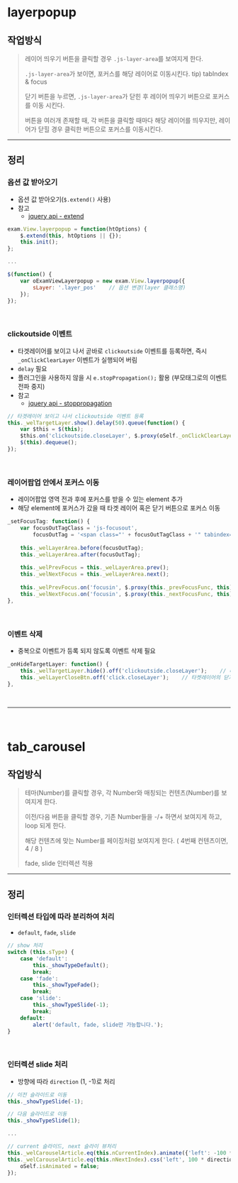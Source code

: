# layerpopup

## 작업방식

> 레이어 띄우기 버튼을 클릭할 경우 `.js-layer-area`를 보여지게 한다.
> 
> `.js-layer-area`가 보이면, 포커스를 해당 레이어로 이동시킨다. tip) tabIndex & focus
>
> 닫기 버튼을 누르면, `.js-layer-area`가 닫힌 후 레이어 띄우기 버튼으로 포커스를 이동 시킨다.
> 
> 버튼을 여러개 존재할 때, 각 버튼을 클릭할 때마다 해당 레이어를 띄우지만, 레이어가 닫힐 경우 클릭한 버튼으로 포커스를 이동시킨다.

-------------------

## 정리

### 옵션 값 받아오기

* 옵션 값 받아오기(`$.extend()` 사용)
* 참고
  - [jquery api - extend](https://api.jquery.com/jquery.extend/)

```javascript
exam.View.layerpopup = function(htOptions) {
    $.extend(this, htOptions || {});
    this.init();
};

...

$(function() {
    var oExamViewLayerpopup = new exam.View.layerpopup({
        sLayer: '.layer_pos'    // 옵션 변경(layer 클래스명)
    });
});
```

<br>

### clickoutside 이벤트

* 타겟레이어를 보이고 나서 곧바로 `clickoutside` 이벤트를 등록하면, 즉시 `_onClickClearLayer` 이벤트가 실행되어 버림
* `delay` 필요
* 플러그인을 사용하지 않을 시 `e.stopPropagation();` 활용 (부모태그로의 이벤트 전파 중지)
* 참고
  - [jquery api - stoppropagation](https://api.jquery.com/event.stoppropagation/)

```javascript
// 타겟레이어 보이고 나서 clickoutside 이벤트 등록
this._welTargetLayer.show().delay(50).queue(function() {
    var $this = $(this);
    $this.on('clickoutside.closeLayer', $.proxy(oSelf._onClickClearLayer, oSelf));
    $(this).dequeue();
});
```

<br>

### 레이어팝업 안에서 포커스 이동

* 레이어팝업 영역 전과 후에 포커스를 받을 수 있는 element 추가
* 해당 element에 포커스가 갔을 때 타겟 레이어 혹은 닫기 버튼으로 포커스 이동

```javascript
_setFocusTag: function() {
    var focusOutTagClass = 'js-focusout',
        focusOutTag = '<span class="' + focusOutTagClass + '" tabindex="0" style="overflow:hidden;position:absolute;left:0;top:0;z-index:-1;width:1px;height:1px;font-size:0;line-height:0"></span>';
        
    this._welLayerArea.before(focusOutTag);
    this._welLayerArea.after(focusOutTag);
    
    this._welPrevFocus = this._welLayerArea.prev();
    this._welNextFocus = this._welLayerArea.next();
    
    this._welPrevFocus.on('focusin', $.proxy(this._prevFocusFunc, this));
    this._welNextFocus.on('focusin', $.proxy(this._nextFocusFunc, this));
},
```

<br>

### 이벤트 삭제

* 중복으로 이벤트가 등록 되지 않도록 이벤트 삭제 필요

```javascript
_onHideTargetLayer: function() {
    this._welTargetLayer.hide().off('clickoutside.closeLayer');    // 타겟레이어 숨기고 clickoutside 이벤트 삭제
    this._welLayerCloseBtn.off('click.closeLayer');    // 타켓레이어의 닫기 버튼 이벤트 삭제
},
```

<br>

-------------------

<br>

# tab_carousel

## 작업방식

> 테마(Number)를 클릭할 경우, 각 Number와 매칭되는 컨텐츠(Number)를 보여지게 한다.
> 
> 이전/다음 버튼을 클릭할 경우, 기존 Number들을 -/+ 하면서 보여지게 하고, loop 되게 한다.
> 
> 해당 컨텐츠에 맞는 Number를 페이징처럼 보여지게 한다. ( 4번째 컨텐츠이면, 4 / 8 )
> 
> fade, slide 인터렉션 적용

-------------------

## 정리

### 인터렉션 타입에 따라 분리하여 처리

* `default`, `fade`, `slide`

```javascript
// show 처리
switch (this.sType) {
    case 'default':
        this._showTypeDefault();
        break;
    case 'fade':
        this._showTypeFade();
        break;
    case 'slide':
        this._showTypeSlide(-1);
        break;
    default:
        alert('default, fade, slide만 가능합니다.');
}
```

<br>

### 인터렉션 slide 처리

* 방향에 따라 `direction` (1, -1)로 처리

```javascript
// 이전 슬라이드로 이동
this._showTypeSlide(-1);

// 다음 슬라이드로 이동
this._showTypeSlide(1);

...

// current 슬라이드, next 슬라이 뷰처리
this._welCarouselArticle.eq(this.nCurrentIndex).animate({'left': -100 * direction + '%'}, 400);
this._welCarouselArticle.eq(this.nNextIndex).css('left', 100 * direction + '%').animate({'left': 0}, 400, function () {
    oSelf.isAnimated = false;
});
```
